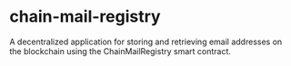 # chain-mail-registry

A decentralized application for storing and retrieving email addresses on the blockchain using the ChainMailRegistry smart contract.
